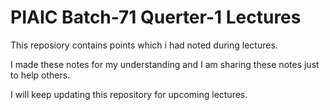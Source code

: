 # PIAIC Batch-71 Querter-1 Lectures

This reposiory contains points which i had noted during lectures.

I made these notes for my understanding and I am sharing these notes just to help others.

I will keep updating this repository for upcoming lectures.
